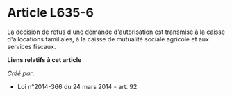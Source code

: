 # Article L635-6

La décision de refus d'une demande d'autorisation est transmise à la caisse d'allocations familiales, à la caisse de
mutualité sociale agricole et aux services fiscaux.

**Liens relatifs à cet article**

_Créé par_:

  - Loi n°2014-366 du 24 mars 2014 - art. 92
